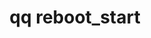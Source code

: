 ---
category: reboot
command: reboot_start
keywords: qq, qq_cli, reboot_start
optional_options:
- alternate: []
  help: Reboot nodes one set at a time, depending on the number of node failures configured
    in the protection system
  name: --rolling
  required: false
- alternate: []
  help: Using the --rolling flag lets you specify the number of nodes to reboot at
    a time. The number of nodes must be greater than 0 and less than or equal to the
    number of node failures that your cluster permits. By default, this value is the
    number of permitted node failures minus 1 (1 node minimum).
  name: --num-nodes
  required: false
- alternate: []
  help: Do not prompt
  name: --force
  required: false
permalink: /qq-cli-command-guide/reboot/reboot_start.html
positional_options: []
sidebar: qq_cli_command_reference_sidebar
summary: This section explains how to use the <code>qq reboot_start</code> command.
synopsis: Start a cluster-wide reboot
title: qq reboot_start
usage: qq reboot_start [-h] [--rolling] [--num-nodes NUM_NODES_TO_REBOOT] [--force]
zendesk_source: qq CLI Command Guide

---